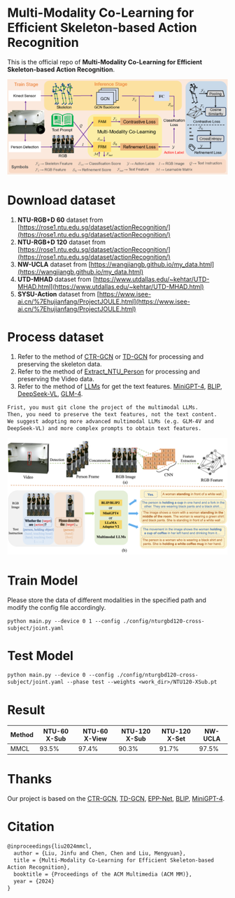 # Multi-Modality Co-Learning for Efficient Skeleton-based Action Recognition
This is the official repo of **Multi-Modality Co-Learning for Efficient Skeleton-based Action Recognition**. <br />
<div align=center>
<img src ="./framework.png" width="1000"/>
</div>

# Download dataset
1. **NTU-RGB+D 60** dataset from [https://rose1.ntu.edu.sg/dataset/actionRecognition/](https://rose1.ntu.edu.sg/dataset/actionRecognition/)
2. **NTU-RGB+D 120** dataset from [https://rose1.ntu.edu.sg/dataset/actionRecognition/](https://rose1.ntu.edu.sg/dataset/actionRecognition/)
3. **NW-UCLA** dataset from [https://wangjiangb.github.io/my_data.html](https://wangjiangb.github.io/my_data.html)
4. **UTD-MHAD** dataset from [https://www.utdallas.edu/~kehtar/UTD-MHAD.html](https://www.utdallas.edu/~kehtar/UTD-MHAD.html)
5. **SYSU-Action** dataset from [https://www.isee-ai.cn/%7Ehujianfang/ProjectJOULE.html](https://www.isee-ai.cn/%7Ehujianfang/ProjectJOULE.html)

# Process dataset
1. Refer to the method of [CTR-GCN](https://github.com/Uason-Chen/CTR-GCN) or [TD-GCN](https://github.com/liujf69/TD-GCN-Gesture) for processing and preserving the skeleton data.
2. Refer to the method of [Extract_NTU_Person](https://github.com/liujf69/Data-Processing/tree/master/Extract_NTU_Person) for processing and preserving the Video data.
3. Refer to the method of [LLMs](https://github.com/liujf69/MMCL-Action/tree/main/LLMs) for get the text features. [MiniGPT-4](https://github.com/Vision-CAIR/MiniGPT-4), [BLIP](https://github.com/salesforce/BLIP), [DeepSeek-VL](https://github.com/deepseek-ai/DeepSeek-VL), [GLM-4](https://github.com/THUDM/GLM-4).
```
Frist, you must git clone the project of the multimodal LLMs.
Then, you need to preserve the text features, not the text content.
We suggest adopting more advanced multimodal LLMs (e.g. GLM-4V and DeepSeek-VL) and more complex prompts to obtain text features.
```
<div align=center>
<img src ="./fig.png" width="1000"/>
</div>

# Train Model
Please store the data of different modalities in the specified path and modify the config file accordingly.
```
python main.py --device 0 1 --config ./config/nturgbd120-cross-subject/joint.yaml
```
# Test Model
```
python main.py --device 0 --config ./config/nturgbd120-cross-subject/joint.yaml --phase test --weights <work_dir>/NTU120-XSub.pt
```

# Result
| Method | NTU-60 X-Sub | NTU-60 X-View | NTU-120 X-Sub | NTU-120 X-Set | NW-UCLA |
| ------ | ------------ | ------------- | ------------- | ------------- | -------
|  MMCL  |     93.5%    |      97.4%    |      90.3%    |      91.7%    |  97.5%  |

# Thanks
Our project is based on the [CTR-GCN](https://github.com/Uason-Chen/CTR-GCN), [TD-GCN](https://github.com/liujf69/TD-GCN-Gesture), [EPP-Net](https://github.com/liujf69/EPP-Net-Action), [BLIP](https://github.com/salesforce/BLIP), [MiniGPT-4](https://github.com/Vision-CAIR/MiniGPT-4).

# Citation
```
@inproceedings{liu2024mmcl,
  author = {Liu, Jinfu and Chen, Chen and Liu, Mengyuan},
  title = {Multi-Modality Co-Learning for Efficient Skeleton-based Action Recognition}, 
  booktitle = {Proceedings of the ACM Multimedia (ACM MM)}, 
  year = {2024}
}
```
